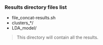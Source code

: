 ### Results directory files list
- file_concat-results.sh
- clusters_*/
- LDA_model/
> This directory will contain all the results.
